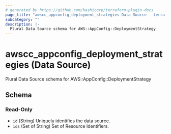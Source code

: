 ```yaml
---
# generated by https://github.com/hashicorp/terraform-plugin-docs
page_title: "awscc_appconfig_deployment_strategies Data Source - terraform-provider-awscc"
subcategory: ""
description: |-
  Plural Data Source schema for AWS::AppConfig::DeploymentStrategy
---
```


# awscc_appconfig_deployment_strategies (Data Source)

Plural Data Source schema for AWS::AppConfig::DeploymentStrategy



<!-- schema generated by tfplugindocs -->
## Schema

### Read-Only

- `id` (String) Uniquely identifies the data source.
- `ids` (Set of String) Set of Resource Identifiers.
